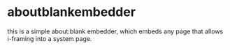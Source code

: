 # aboutblankembedder
this is a simple about:blank embedder, which embeds any page that allows i-framing into a system page.
